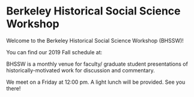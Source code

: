 # Berkeley Historical Social Science Workshop 

Welcome to the Berkeley Historical Social Science Workshop (BHSSW)!

You can find our 2019 Fall schedule at: 

BHSSW is a monthly venue for faculty/ graduate student presentations of historically-motivated work for discussion and commentary.

We meet on a Friday at 12:00 pm. A light lunch will be provided. See you there!
